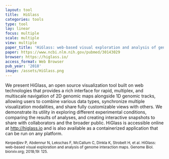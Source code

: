 ```yaml
---
layout: tool
title:  HiGlass
categories: tools
type: tool
lay: linear
focus: multiple
scale: multiple
view: multiple
paper_title: 'HiGlass: web-based visual exploration and analysis of genome interaction maps'
paper: https://www.ncbi.nlm.nih.gov/pubmed/30143029
browser: https://higlass.io/
access_format: Web Browser
pub_year: '2018'
image: /assets/HiGlass.png
---
```


We present HiGlass, an open source visualization tool built on web technologies that provides a rich interface for rapid, multiplex, and multiscale navigation of 2D genomic maps alongside 1D genomic tracks, allowing users to combine various data types, synchronize multiple visualization modalities, and share fully customizable views with others. We demonstrate its utility in exploring different experimental conditions, comparing the results of analyses, and creating interactive snapshots to share with collaborators and the broader public. HiGlass is accessible online at http://higlass.io and is also available as a containerized application that can be run on any platform.

<small>Kerpedjiev P, Abdennur N, Lekschas F, McCallum C, Dinkla K, Strobelt H, et al. HiGlass: web-based visual exploration and analysis of genome interaction maps. Genome Biol. biorxiv.org; 2018;19: 125. </small>
